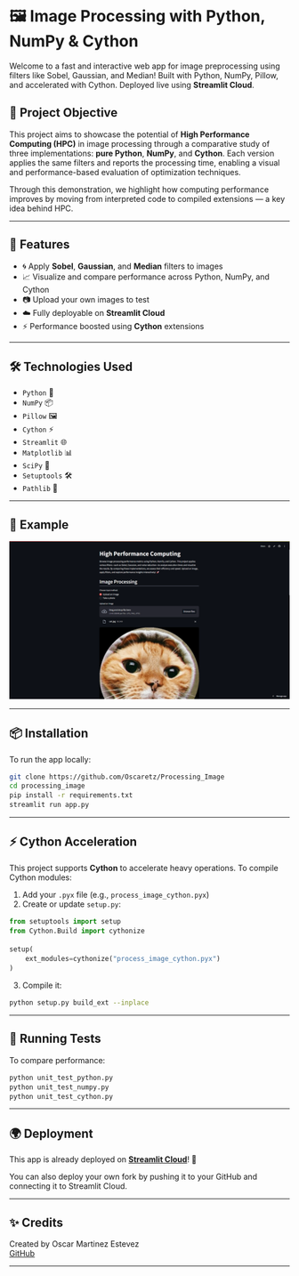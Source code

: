# 🖼️ Image Processing with Python, NumPy & Cython

Welcome to a fast and interactive web app for image preprocessing using filters like Sobel, Gaussian, and Median! Built with Python, NumPy, Pillow, and accelerated with Cython. Deployed live using **Streamlit Cloud**.

## 🎯 Project Objective

This project aims to showcase the potential of **High Performance Computing (HPC)** in image processing through a comparative study of three implementations: **pure Python**, **NumPy**, and **Cython**. Each version applies the same filters and reports the processing time, enabling a visual and performance-based evaluation of optimization techniques.

Through this demonstration, we highlight how computing performance improves by moving from interpreted code to compiled extensions — a key idea behind HPC.

---

## 🚀 Features

- 🌀 Apply **Sobel**, **Gaussian**, and **Median** filters to images
- 📈 Visualize and compare performance across Python, NumPy, and Cython
- 📷 Upload your own images to test
- ☁️ Fully deployable on **Streamlit Cloud**
- ⚡ Performance boosted using **Cython** extensions

---

## 🛠️ Technologies Used

- `Python` 🐍
- `NumPy` 📦
- `Pillow` 🖼️
- `Cython` ⚡
- `Streamlit` 🌐
- `Matplotlib` 📊
- `SciPy` 🔬
- `Setuptools` 🛠️
- `Pathlib` 🧱

---

## 📸 Example

![App Screenshot](https://github.com/Oscaretz/Processing_Image/blob/main/screen_shoots/testing.gif)


---

## 📦 Installation

To run the app locally:

```bash
git clone https://github.com/Oscaretz/Processing_Image
cd processing_image
pip install -r requirements.txt
streamlit run app.py
```

---

## ⚡ Cython Acceleration

This project supports **Cython** to accelerate heavy operations. To compile Cython modules:

1. Add your `.pyx` file (e.g., `process_image_cython.pyx`)
2. Create or update `setup.py`:

```python
from setuptools import setup
from Cython.Build import cythonize

setup(
    ext_modules=cythonize("process_image_cython.pyx")
)
```

3. Compile it:

```bash
python setup.py build_ext --inplace
```

---

## 🧪 Running Tests

To compare performance:

```bash
python unit_test_python.py
python unit_test_numpy.py
python unit_test_cython.py
```

---

## 🌍 Deployment

This app is already deployed on [**Streamlit Cloud**](https://imageprocessing-python-numpy-cython.streamlit.app/)! 🔗 

You can also deploy your own fork by pushing it to your GitHub and connecting it to Streamlit Cloud.

---

## ✨ Credits

Created by Oscar Martinez Estevez  
[GitHub ](https://github.com/Oscaretz)

---


